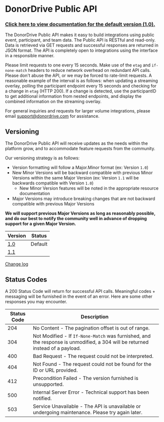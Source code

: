 # DonorDrive Public API

### [Click here to view documentation for the default version (1.0).](/docs/1.0/README.md)

The DonorDrive Public API makes it easy to build integrations using public event, participant, and team data. The Public API is RESTful and read-only. Data is retrieved via GET requests and successful responses are returned in JSON format. The API is completely open to integrations using the interface in a responsible manner.

Please limit requests to one every 15 seconds. Make use of the `etag` and `if-none-match` headers to reduce network overhead on redundant API calls. Please don't abuse the API, or we may be forced to rate-limit requests. A reasonable example of the interval is as follows: when updating a streaming overlay, polling the participant endpoint every 15 seconds and checking for a change in `etag` (HTTP 200). If a change is detected, use the participantID to get additional information from nested endpoints, and display the combined information on the streaming overlay.

For general inquiries and requests for larger volume integrations, please email support@donordrive.com for assistance.

## Versioning

The DonorDrive Public API will receive updates as the needs within the platform grow, and to accommodate feature requests from the community.

Our versioning strategy is as follows:

- Version formatting will follow a Major.Minor format (ex: Version `1.0`)
- New Minor Versions will be backward compatible with previous Minor Versions within the same Major Version (ex: Version `1.1` will be backwards compatible with Version `1.0`)
	- New Minor Version features will be noted in the appropriate resource documentation
- Major Versions may introduce breaking changes that are not backward compatible with previous Major Versions

**We will support previous Major Versions as long as reasonably possible, and do our best to notify the community well in advance of dropping support for a given Major Version.**

|Version|Status|
|---|---|
|[1.0](/docs/1.0/README.md)|Default|
|[1.1](/docs/1.1/README.md)||

[Change log](/docs/1.0/changelog.md)

## Status Codes
A 200 Status Code will return for successful API calls. Meaningful codes + messaging will be furnished in the event of an error. Here are some other responses you may encounter.

|Status Code|Description|
|---|---|
|204|No Content - The pagination offset is out of range.|
|304|Not Modified - If `If-None-Match` was furnished, and the response is unmodified, a 304 will be returned instead of a payload.|
|400|Bad Request - The request could not be interpreted.|
|404|Not Found - The request could not be found for the ID or URL provided.|
|412|Precondition Failed - The version furnished is unsupported.|
|500|Internal Server Error - Technical support has been notified.|
|503|Service Unavailable - The API is unavailable or undergoing maintenance. Please try again later.|
